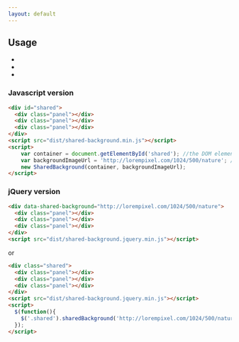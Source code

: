 ```yaml
---
layout: default
---
```



## Usage

<ul id="shared" class="simple" data-shared-background="http://lorempixel.com/1024/500/nature">
    <li class="panel"></li>
    <li class="panel large"></li>
    <li class="panel"></li>
  </ul>

### Javascript version
```html
<div id="shared">
  <div class="panel"></div>
  <div class="panel"></div>
  <div class="panel"></div>
</div>
<script src="dist/shared-background.min.js"></script>
<script>
    var container = document.getElementById('shared'); //the DOM element that contain all panels
    var backgroundImageUrl = 'http://lorempixel.com/1024/500/nature'; //the background image to use
    new SharedBackground(container, backgroundImageUrl);
</script>
```


### jQuery version

```html
<div data-shared-background="http://lorempixel.com/1024/500/nature">
  <div class="panel"></div>
  <div class="panel"></div>
  <div class="panel"></div>
</div>
<script src="dist/shared-background.jquery.min.js"></script>
```

or


```html
<div class="shared">
  <div class="panel"></div>
  <div class="panel"></div>
  <div class="panel"></div>
</div>
<script src="dist/shared-background.jquery.min.js"></script>
<script>
  $(function(){
    $('.shared').sharedBackground('http://lorempixel.com/1024/500/nature');
  });
</script>
```

<link rel="stylesheet" type="text/css" href="{{ '/styles.css' | relative_url }}">
<script src="{{ '/dist/shared-background.min.js' | relative_url }}"></script>
<script>
    var container = document.getElementById('shared');
    var backgroundImageUrl = container.getAttribute("data-shared-background");
    new SharedBackground(container, backgroundImageUrl);
</script>
<script>
  var tagline = document.getElementsByClassName("page-header")[0];
  tagline.innerHTML = tagline.innerHTML + '<a href="https://codepen.io/MyJobCompany/pen/BWVdKo" class="btn" target="_blank">Try on CodePen</a>';
</script>
